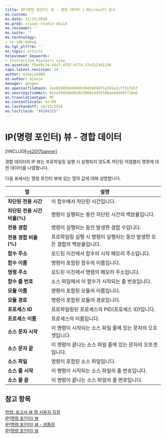 ```yaml
---
title: IP(명령 포인터) 뷰 - 경합 데이터 | Microsoft 문서
ms.custom: ''
ms.date: 11/15/2016
ms.prod: visual-studio-dev14
ms.reviewer: ''
ms.suite: ''
ms.technology:
- vs-ide-debug
ms.tgt_pltfrm: ''
ms.topic: article
helpviewer_keywords:
- Instruction Pointers view
ms.assetid: f5e49c24-d4cf-4f87-977d-37e3223d1196
caps.latest.revision: 14
author: mikejo5000
ms.author: mikejo
manager: ghogen
ms.openlocfilehash: 2ee819050d4945b3043409d71a591a1cff31fd5f
ms.sourcegitcommit: 9ceaf69568d61023868ced59108ae4dd46f720ab
ms.translationtype: MT
ms.contentlocale: ko-KR
ms.lasthandoff: 10/12/2018
ms.locfileid: "49284325"
---
```

# <a name="instruction-pointers-ips-view---contention-data"></a>IP(명령 포인터) 뷰 - 경합 데이터
[!INCLUDE[vs2017banner](../includes/vs2017banner.md)]

경합 데이터의 IP 뷰는 프로파일링 실행 시 실행되지 않도록 차단된 어셈블리 명령에 대한 데이터를 나열합니다.  
  
 다음 표에서는 명령 포인터 뷰에 있는 열의 값에 대해 설명합니다.  
  
|열|설명|  
|------------|-----------------|  
|**차단된 전용 시간**|이 함수에서 차단된 시간입니다.|  
|**차단된 전용 시간 비율(%)**|명령이 실행되는 동안 차단된 시간의 백분율입니다.|  
|**전용 경합**|명령이 실행되는 동안 발생한 경합 수입니다.|  
|**전용 경합 비율(%)**|프로파일링 실행 시 명령이 실행되는 동안 발생한 모든 경합의 백분율입니다.|  
|**함수 주소**|로드된 이진에서 함수의 시작 메모리 주소입니다.|  
|**함수 이름**|명령이 포함된 함수의 이름입니다.|  
|**명령 주소**|로드된 이진에서 명령의 메모리 주소입니다.|  
|**함수 줄 번호**|소스 파일에서 이 함수가 시작되는 줄 번호입니다.|  
|**모듈 이름**|명령이 포함된 모듈의 이름입니다.|  
|**모듈 경로**|명령이 포함된 모듈의 경로입니다.|  
|**프로세스 ID**|프로파일링된 프로세스의 PID(프로세스 ID)입니다.|  
|**프로세스 이름**|프로세스의 이름입니다.|  
|**소스 문자 시작**|이 명령이 시작되는 소스 파일 줄에 있는 문자의 오프셋입니다.|  
|**소스 문자 끝**|이 명령이 끝나는 소스 파일 줄에 있는 문자의 오프셋입니다.|  
|**소스 파일**|명령이 포함된 소스 파일입니다.|  
|**소스 줄 시작**|이 명령이 시작되는 소스 파일의 줄 번호입니다.|  
|**소스 줄 끝**|이 명령이 끝나는 소스 파일의 줄 번호입니다.|  
  
## <a name="see-also"></a>참고 항목  
 [방법: 보고서 뷰 열 사용자 지정](../profiling/how-to-customize-report-view-columns.md)   
 [IP(명령 포인터) 뷰](../profiling/instruction-pointers-ips-view.md)   
 [IP(명령 포인터) 뷰 - 샘플링](../profiling/instruction-pointers-ips-view-dotnet-memory-sampling-data.md)   
 [IP(명령 포인터) 뷰](../profiling/instruction-pointers-ips-view-sampling-data.md)



